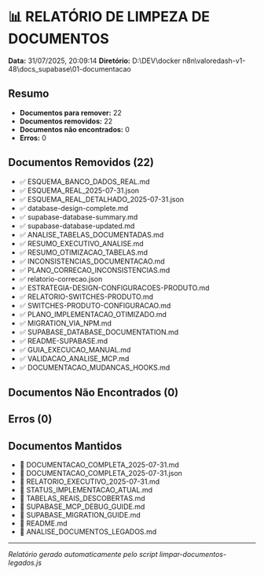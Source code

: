 
# 📊 RELATÓRIO DE LIMPEZA DE DOCUMENTOS

**Data:** 31/07/2025, 20:09:14
**Diretório:** D:\DEV\docker n8n\valoredash-v1-48\docs_supabase\01-documentacao

## Resumo
- **Documentos para remover:** 22
- **Documentos removidos:** 22
- **Documentos não encontrados:** 0
- **Erros:** 0

## Documentos Removidos (22)
- ✅ ESQUEMA_BANCO_DADOS_REAL.md
- ✅ ESQUEMA_REAL_2025-07-31.json
- ✅ ESQUEMA_REAL_DETALHADO_2025-07-31.json
- ✅ database-design-complete.md
- ✅ supabase-database-summary.md
- ✅ supabase-database-updated.md
- ✅ ANALISE_TABELAS_DOCUMENTADAS.md
- ✅ RESUMO_EXECUTIVO_ANALISE.md
- ✅ RESUMO_OTIMIZACAO_TABELAS.md
- ✅ INCONSISTENCIAS_DOCUMENTACAO.md
- ✅ PLANO_CORRECAO_INCONSISTENCIAS.md
- ✅ relatorio-correcao.json
- ✅ ESTRATEGIA-DESIGN-CONFIGURACOES-PRODUTO.md
- ✅ RELATORIO-SWITCHES-PRODUTO.md
- ✅ SWITCHES-PRODUTO-CONFIGURACAO.md
- ✅ PLANO_IMPLEMENTACAO_OTIMIZADO.md
- ✅ MIGRATION_VIA_NPM.md
- ✅ SUPABASE_DATABASE_DOCUMENTATION.md
- ✅ README-SUPABASE.md
- ✅ GUIA_EXECUCAO_MANUAL.md
- ✅ VALIDACAO_ANALISE_MCP.md
- ✅ DOCUMENTACAO_MUDANCAS_HOOKS.md

## Documentos Não Encontrados (0)


## Erros (0)


## Documentos Mantidos
- 📄 DOCUMENTACAO_COMPLETA_2025-07-31.md
- 📄 DOCUMENTACAO_COMPLETA_2025-07-31.json
- 📄 RELATORIO_EXECUTIVO_2025-07-31.md
- 📄 STATUS_IMPLEMENTACAO_ATUAL.md
- 📄 TABELAS_REAIS_DESCOBERTAS.md
- 📄 SUPABASE_MCP_DEBUG_GUIDE.md
- 📄 SUPABASE_MIGRATION_GUIDE.md
- 📄 README.md
- 📄 ANALISE_DOCUMENTOS_LEGADOS.md

---
*Relatório gerado automaticamente pelo script limpar-documentos-legados.js*
